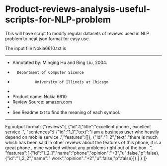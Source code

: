 # Product-reviews-analysis-useful-scripts-for-NLP-problem
This will have script to modify regular datasets of reviews used in NLP problem to neat json format for easy use.

The input file Nokia6610.txt is
*****************************************************************************
* Annotated by: Minqing Hu and Bing Liu, 2004.
*		Department of Computer Sicence
*               University of Illinois at Chicago              
*
* Product name: Nokia 6610
* Review Source: amazon.com
*
* See Readme.txt to find the meaning of each symbol. 
*****************************************************************************

Eg output format:
{"reviews":[
  {"id":1,"title":"excellent phone , excellent service .",
    "sentences":[
      {"id":"1_1","text":"i am a business user who heavily depend on mobile service .","features":[]},
      {"id":"1_2","text":"there is much which has been said in other reviews about the features of this phone, it is a great phone , mine worked without any problems right out of the box . ",
      "features":[
        {"id":"1_2_1","name":"phone","opinion":"+3","u":false,"p":false},
        {"id":"1_2_2","name":" work","opinion":"+2","u":false,"p":false}]}
      ]
  }
]}
